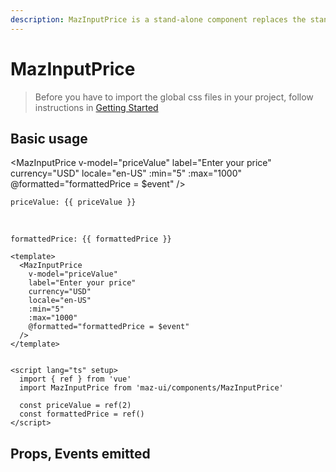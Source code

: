 ```yaml
---
description: MazInputPrice is a stand-alone component replaces the standard html input text and format the text enter according with the currency provided
---
```


# MazInputPrice

> Before you have to import the global css files in your project, follow instructions in [Getting Started](/maz-ui-3/guide/getting-started.html)

## Basic usage

<MazInputPrice
  v-model="priceValue"
  label="Enter your price"
  currency="USD"
  locale="en-US"
  :min="5"
  :max="1000"
  @formatted="formattedPrice = $event"
/>

`priceValue: {{ priceValue }}`

<br />

`formattedPrice: {{ formattedPrice }}`

<script lang="ts" setup>
  import { ref } from 'vue'

  const priceValue = ref(2)
  const formattedPrice = ref()
</script>

```vue
<template>
  <MazInputPrice
    v-model="priceValue"
    label="Enter your price"
    currency="USD"
    locale="en-US"
    :min="5"
    :max="1000"
    @formatted="formattedPrice = $event"
  />
</template>


<script lang="ts" setup>
  import { ref } from 'vue'
  import MazInputPrice from 'maz-ui/components/MazInputPrice'

  const priceValue = ref(2)
  const formattedPrice = ref()
</script>
```

## Props, Events emitted

<ComponentPropDoc component="MazInputPrice" />